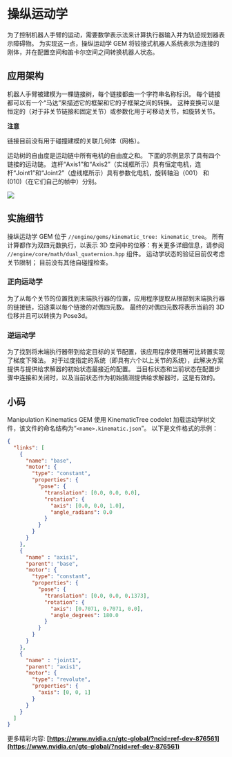 # 操纵运动学

为了控制机器人手臂的运动，需要数学表示法来计算执行器输入并为轨迹规划器表示障碍物。 为实现这一点，操纵运动学 GEM 将铰接式机器人系统表示为连接的刚体，并在配置空间和笛卡尔空间之间转换机器人状态。

## 应用架构
机器人手臂被建模为一棵链接树，每个链接都由一个字符串名称标识。 每个链接都可以有一个“马达”来描述它的框架和它的子框架之间的转换。 这种变换可以是恒定的（对于非关节链接和固定关节）或参数化用于可移动关节，如旋转关节。

**注意**

链接目前没有用于碰撞建模的关联几何体（网格）。

运动树的自由度是运动链中所有电机的自由度之和。 下面的示例显示了具有四个链接的运动链。 连杆“Axis1”和“Axis2”（实线框所示）具有恒定电机，连杆“Joint1”和“Joint2”（虚线框所示）具有参数化电机，旋转轴沿（001） 和 (010)（在它们自己的帧中）分别。

![](https://docs.nvidia.com/isaac/_images/kinematic_chain_example.jpg)


## 实施细节
操纵运动学 GEM 位于 `//engine/gems/kinematic_tree: kinematic_tree`。 所有计算都作为双四元数执行，以表示 3D 空间中的位移：有关更多详细信息，请参阅 `//engine/core/math/dual_quaternion.hpp` 组件。 运动学状态的验证目前仅考虑关节限制； 目前没有其他自碰撞检查。

### 正向运动学
为了从每个关节的位置找到末端执行器的位置，应用程序提取从根部到末端执行器的链接链，沿途乘以每个链接的对偶四元数。 最终的对偶四元数将表示当前的 3D 位移并且可以转换为 Pose3d。

### 逆运动学
为了找到将末端执行器带到给定目标的关节配置，该应用程序使用雅可比转置实现了梯度下降法。 对于过度指定的系统（即具有六个以上关节的系统），此解决方案提供与提供给求解器的初始状态最接近的配置。 当目标状态和当前状态在配置步骤中连接和关闭时，以及当前状态作为初始猜测提供给求解器时，这是有效的。

## 小码
Manipulation Kinematics GEM 使用 KinematicTree codelet 加载运动学树文件，该文件的命名结构为“`<name>.kinematic.json`”。 以下是文件格式的示例：

```json
{
  "links": [
    {
      "name": "base",
      "motor": {
        "type": "constant",
        "properties": {
          "pose": {
            "translation": [0.0, 0.0, 0.0],
            "rotation": {
              "axis": [0.0, 0.0, 1.0],
              "angle_radians": 0.0
            }
          }
        }
      }
    },
    {
      "name" : "axis1",
      "parent": "base",
      "motor": {
        "type": "constant",
        "properties": {
          "pose": {
            "translation": [0.0, 0.0, 0.1373],
            "rotation": {
              "axis": [0.7071, 0.7071, 0.0],
              "angle_degrees": 180.0
            }
          }
        }
      }
    },
    {
      "name" : "joint1",
      "parent": "axis1",
      "motor": {
        "type": "revolute",
        "properties": {
          "axis": [0, 0, 1]
        }
      }
    }
  ]
}

```
更多精彩内容:
**[https://www.nvidia.cn/gtc-global/?ncid=ref-dev-876561](https://www.nvidia.cn/gtc-global/?ncid=ref-dev-876561)**




























